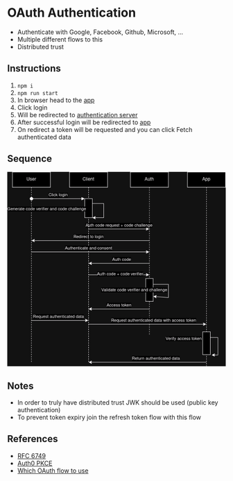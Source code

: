 # OAuth Authentication

- Authenticate with Google, Facebook, Github, Microsoft, ...
- Multiple different flows to this
- Distributed trust

## Instructions

1. `npm i`
1. `npm run start`
1. In browser head to the [app](http://localhost:3000)
1. Click login
1. Will be redirected to [authentication server](http://localhost:8080)
1. After successful login will be redirected to [app](http://localhost:3000)
1. On redirect a token will be requested and you can click Fetch authenticated data

## Sequence

![OAuth PKCE Flow](./07-oauth-sequence.drawio.png)

## Notes

- In order to truly have distributed trust JWK should be used (public key authentication)
- To prevent token expiry join the refresh token flow with this flow

## References

- [RFC 6749](https://datatracker.ietf.org/doc/rfc6749/)
- [Auth0 PKCE](https://auth0.com/docs/get-started/authentication-and-authorization-flow/authorization-code-flow-with-pkce)
- [Which OAuth flow to use](https://auth0.com/docs/get-started/authentication-and-authorization-flow/which-oauth-2-0-flow-should-i-use)
